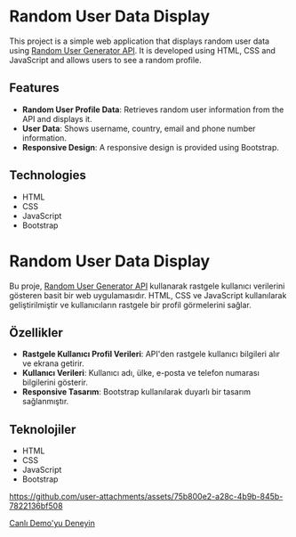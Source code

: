 # Random User Data Display

This project is a simple web application that displays random user data using [Random User Generator API](https://randomuser.me/). It is developed using HTML, CSS and JavaScript and allows users to see a random profile.

## Features

- **Random User Profile Data**: Retrieves random user information from the API and displays it.
- **User Data**: Shows username, country, email and phone number information.
- **Responsive Design**: A responsive design is provided using Bootstrap.

## Technologies

- HTML
- CSS
- JavaScript
- Bootstrap

# Random User Data Display

Bu proje, [Random User Generator API](https://randomuser.me/) kullanarak rastgele kullanıcı verilerini gösteren basit bir web uygulamasıdır. HTML, CSS ve JavaScript kullanılarak geliştirilmiştir ve kullanıcıların rastgele bir profil görmelerini sağlar.

## Özellikler

- **Rastgele Kullanıcı Profil Verileri**: API'den rastgele kullanıcı bilgileri alır ve ekrana getirir.
- **Kullanıcı Verileri**: Kullanıcı adı, ülke, e-posta ve telefon numarası bilgilerini gösterir.
- **Responsive Tasarım**: Bootstrap kullanılarak duyarlı bir tasarım sağlanmıştır.

## Teknolojiler

- HTML
- CSS
- JavaScript
- Bootstrap

https://github.com/user-attachments/assets/75b800e2-a28c-4b9b-845b-7822136bf508

[Canlı Demo'yu Deneyin](https://fatihycan.github.io/Random-User-Data/)
